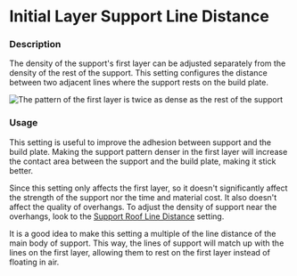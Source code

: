 Initial Layer Support Line Distance
====
### **Description**
The density of the support's first layer can be adjusted separately from the density of the rest of the support. This setting configures the distance between two adjacent lines where the support rests on the build plate.

![The pattern of the first layer is twice as dense as the rest of the support](../images/support_initial_layer_line_distance.png)

### **Usage**
This setting is useful to improve the adhesion between support and the build plate. Making the support pattern denser in the first layer will increase the contact area between the support and the build plate, making it stick better.

Since this setting only affects the first layer, so it doesn't significantly affect the strength of the support nor the time and material cost. It also doesn't affect the quality of overhangs. To adjust the density of support near the overhangs, look to the [Support Roof Line Distance](../support_adv/support_roof_line_distance.md) setting.

It is a good idea to make this setting a multiple of the line distance of the main body of support. This way, the lines of support will match up with the lines on the first layer, allowing them to rest on the first layer instead of floating in air.
